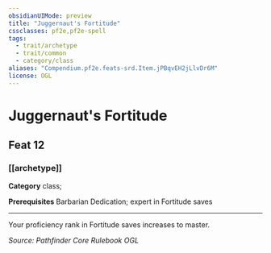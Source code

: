```yaml
---
obsidianUIMode: preview
title: "Juggernaut's Fortitude"
cssclasses: pf2e,pf2e-spell
tags:
  - trait/archetype
  - trait/common
  - category/class
aliases: "Compendium.pf2e.feats-srd.Item.jPBqvEH2jLlvDr6M"
license: OGL
---
```

# Juggernaut's Fortitude
## Feat 12
### [[archetype]]

**Category** class; 



**Prerequisites** Barbarian Dedication; expert in Fortitude saves
* * *
Your proficiency rank in Fortitude saves increases to master.

*Source: Pathfinder Core Rulebook*
*OGL*